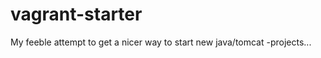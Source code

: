 vagrant-starter
===============

My feeble attempt to get a nicer way to start new java/tomcat -projects...
